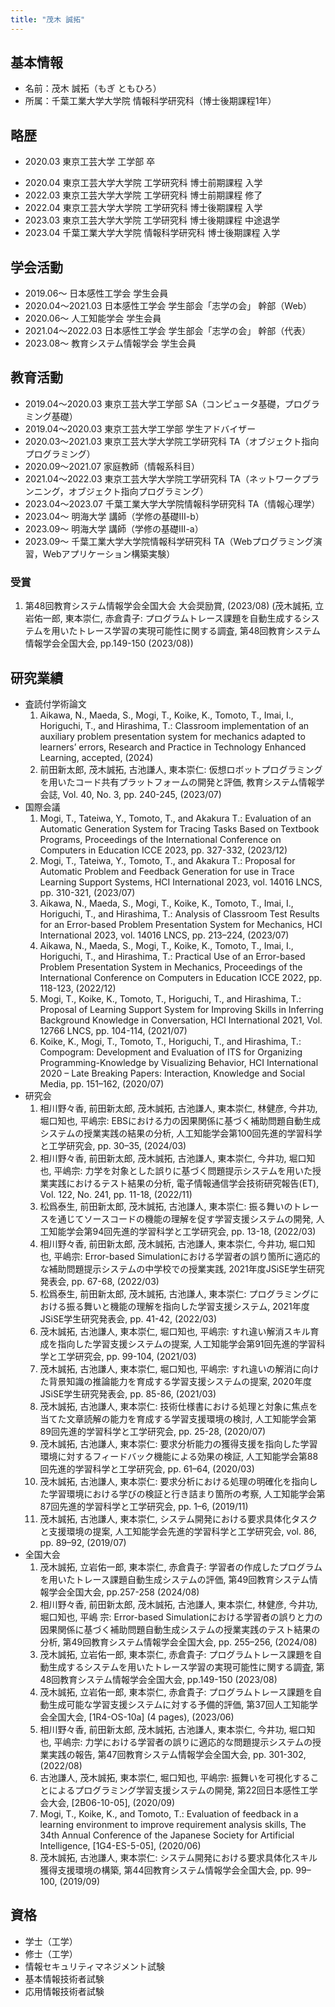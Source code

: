 ```yaml
---
title: "茂木 誠拓"
---
```

## 基本情報
* 名前：茂木 誠拓（もぎ ともひろ）
* 所属：千葉工業大学大学院 情報科学研究科（博士後期課程1年）

## 略歴
* 2020.03 東京工芸大学 工学部 卒
- 2020.04 東京工芸大学大学院 工学研究科 博士前期課程 入学
- 2022.03 東京工芸大学大学院 工学研究科 博士前期課程 修了
- 2022.04 東京工芸大学大学院 工学研究科 博士後期課程 入学
- 2023.03 東京工芸大学大学院 工学研究科 博士後期課程 中途退学
- 2023.04 千葉工業大学大学院 情報科学研究科 博士後期課程 入学

## 学会活動
* 2019.06〜 日本感性工学会 学生会員
* 2020.04〜2021.03 日本感性工学会 学生部会「志学の会」 幹部（Web）
* 2020.06〜 人工知能学会 学生会員
* 2021.04〜2022.03 日本感性工学会 学生部会「志学の会」 幹部（代表）
* 2023.08〜 教育システム情報学会 学生会員

## 教育活動
* 2019.04〜2020.03 東京工芸大学工学部 SA（コンピュータ基礎，プログラミング基礎）
* 2019.04〜2020.03 東京工芸大学工学部 学生アドバイザー
* 2020.03〜2021.03 東京工芸大学大学院工学研究科 TA（オブジェクト指向プログラミング）
* 2020.09〜2021.07 家庭教師（情報系科目）
* 2021.04〜2022.03 東京工芸大学大学院工学研究科 TA（ネットワークプランニング，オブジェクト指向プログラミング）
* 2023.04〜2023.07 千葉工業大学大学院情報科学研究科 TA（情報心理学）
* 2023.04〜 明海大学 講師（学修の基礎Ⅲ-b）
* 2023.09〜 明海大学 講師（学修の基礎Ⅲ-a）
* 2023.09〜 千葉工業大学大学院情報科学研究科 TA（Webプログラミング演習，Webアプリケーション構築実験）

### 受賞<!-- awards -->
1. 第48回教育システム情報学会全国大会 大会奨励賞, (2023/08) (茂木誠拓, 立岩佑一郎, 東本崇仁, 赤倉貴子: プログラムトレース課題を自動生成するシステムを用いたトレース学習の実現可能性に関する調査, 第48回教育システム情報学会全国大会, pp.149-150 (2023/08))

## 研究業績
* 査読付学術論文
  1. Aikawa, N., Maeda, S., Mogi, T., Koike, K., Tomoto, T., Imai, I., Horiguchi, T., and Hirashima, T.: Classroom implementation of an auxiliary problem presentation system for mechanics adapted to learners’ errors, Research and Practice in Technology Enhanced Learning, accepted, (2024)
  2. 前田新太郎, 茂木誠拓, 古池謙人, 東本崇仁: 仮想ロボットプログラミングを用いたコード共有プラットフォームの開発と評価, 教育システム情報学会誌, Vol. 40, No. 3, pp. 240-245, (2023/07)
* 国際会議
  1. Mogi, T., Tateiwa, Y., Tomoto, T., and Akakura T.: Evaluation of an Automatic Generation System for Tracing Tasks Based on Textbook Programs, Proceedings of the International Conference on Computers in Education ICCE 2023, pp. 327-332, (2023/12)
  2. Mogi, T., Tateiwa, Y., Tomoto, T., and Akakura T.: Proposal for Automatic Problem and Feedback Generation for use in Trace Learning Support Systems, HCI International 2023, vol. 14016 LNCS, pp. 310-321, (2023/07)
  3. Aikawa, N., Maeda, S., Mogi, T., Koike, K., Tomoto, T., Imai, I., Horiguchi, T., and Hirashima, T.: Analysis of Classroom Test Results for an Error-based Problem Presentation System for Mechanics, HCI International 2023, vol. 14016 LNCS, pp. 213–224, (2023/07)
  4. Aikawa, N., Maeda, S., Mogi, T., Koike, K., Tomoto, T., Imai, I., Horiguchi, T., and Hirashima, T.: Practical Use of an Error-based Problem Presentation System in Mechanics, Proceedings of the International Conference on Computers in Education ICCE 2022, pp. 118-123, (2022/12)
  5. Mogi, T., Koike, K., Tomoto, T., Horiguchi, T., and Hirashima, T.: Proposal of Learning Support System for Improving Skills in Inferring Background Knowledge in Conversation, HCI International 2021, Vol. 12766 LNCS, pp. 104-114, (2021/07)
  6. Koike, K., Mogi, T., Tomoto, T., Horiguchi, T., and Hirashima, T.: Compogram: Development and Evaluation of ITS for Organizing Programming-Knowledge by Visualizing Behavior, HCI International 2020 – Late Breaking Papers: Interaction, Knowledge and Social Media, pp. 151–162, (2020/07)
* 研究会
  1. 相川野々香, 前田新太郎, 茂木誠拓, 古池謙人, 東本崇仁, 林健彦, 今井功, 堀口知也, 平嶋宗: EBSにおける力の因果関係に基づく補助問題自動生成システムの授業実践の結果の分析, 人工知能学会第100回先進的学習科学と工学研究会, pp. 30–35, (2024/03)
  1. 相川野々香, 前田新太郎, 茂木誠拓, 古池謙人, 東本崇仁, 今井功, 堀口知也, 平嶋宗: 力学を対象とした誤りに基づく問題提示システムを用いた授業実践におけるテスト結果の分析, 電子情報通信学会技術研究報告(ET), Vol. 122, No. 241, pp. 11-18, (2022/11)
  2. 松爲泰生, 前田新太郎, 茂木誠拓, 古池謙人, 東本崇仁: 振る舞いのトレースを通じてソースコードの機能の理解を促す学習支援システムの開発, 人工知能学会第94回先進的学習科学と工学研究会, pp. 13-18, (2022/03)
  3. 相川野々香, 前田新太郎, 茂木誠拓, 古池謙人, 東本崇仁, 今井功, 堀口知也, 平嶋宗: Error-based Simulationにおける学習者の誤り箇所に適応的な補助問題提示システムの中学校での授業実践, 2021年度JSiSE学生研究発表会, pp. 67-68, (2022/03)
  4. 松爲泰生, 前田新太郎, 茂木誠拓, 古池謙人, 東本崇仁: プログラミングにおける振る舞いと機能の理解を指向した学習支援システム, 2021年度JSiSE学生研究発表会, pp. 41-42, (2022/03)
  5. 茂木誠拓, 古池謙人, 東本崇仁, 堀口知也, 平嶋宗: すれ違い解消スキル育成を指向した学習支援システムの提案, 人工知能学会第91回先進的学習科学と工学研究会, pp. 99-104, (2021/03)
  6. 茂木誠拓, 古池謙人, 東本崇仁, 堀口知也, 平嶋宗: すれ違いの解消に向けた背景知識の推論能力を育成する学習支援システムの提案, 2020年度JSiSE学生研究発表会, pp. 85-86, (2021/03)
  7. 茂木誠拓, 古池謙人, 東本崇仁: 技術仕様書における処理と対象に焦点を当てた文章読解の能力を育成する学習支援環境の検討, 人工知能学会第89回先進的学習科学と工学研究会, pp. 25-28, (2020/07)
  8. 茂木誠拓, 古池謙人, 東本崇仁: 要求分析能力の獲得支援を指向した学習環境に対するフィードバック機能による効果の検証, 人工知能学会第88回先進的学習科学と工学研究会, pp. 61–64, (2020/03)
  9. 茂木誠拓, 古池謙人, 東本崇仁: 要求分析における処理の明確化を指向した学習環境における学びの検証と行き詰まり箇所の考察, 人工知能学会第87回先進的学習科学と工学研究会, pp. 1–6, (2019/11)
  10. 茂木誠拓, 古池謙人, 東本崇仁, システム開発における要求具体化タスクと支援環境の提案, 人工知能学会先進的学習科学と工学研究会, vol. 86, pp. 89–92, (2019/07)
* 全国大会
  1. 茂木誠拓, 立岩佑一郎, 東本崇仁, 赤倉貴子: 学習者の作成したプログラムを用いたトレース課題自動生成システムの評価, 第49回教育システム情報学会全国大会, pp.257-258 (2024/08)
  1. 相川野々香, 前田新太郎, 茂木誠拓, 古池謙人, 東本崇仁, 林健彦, 今井功, 堀口知也, 平嶋 宗: Error-based Simulationにおける学習者の誤りと力の因果関係に基づく補助問題自動生成システムの授業実践のテスト結果の分析, 第49回教育システム情報学会全国大会, pp. 255–256, (2024/08)
  1. 茂木誠拓, 立岩佑一郎, 東本崇仁, 赤倉貴子: プログラムトレース課題を自動生成するシステムを用いたトレース学習の実現可能性に関する調査, 第48回教育システム情報学会全国大会, pp.149-150 (2023/08)
  2. 茂木誠拓, 立岩佑一郎, 東本崇仁, 赤倉貴子: プログラムトレース課題を自動生成可能な学習支援システムに対する予備的評価, 第37回人工知能学会全国大会, [1R4-OS-10a] (4 pages), (2023/06)
  3. 相川野々香, 前田新太郎, 茂木誠拓, 古池謙人, 東本崇仁, 今井功, 堀口知也, 平嶋宗: 力学における学習者の誤りに適応的な問題提示システムの授業実践の報告, 第47回教育システム情報学会全国大会, pp. 301-302, (2022/08)
  4. 古池謙人, 茂木誠拓, 東本崇仁, 堀口知也, 平嶋宗: 振舞いを可視化することによるプログラミング学習支援システムの開発, 第22回日本感性工学会大会, [2B06-10-05], (2020/09)
  5. Mogi, T., Koike, K., and Tomoto, T.: Evaluation of feedback in a learning environment to improve requirement analysis skills, The 34th Annual Conference of the Japanese Society for Artificial Intelligence, [1G4-ES-5-05], (2020/06)
  6. 茂木誠拓, 古池謙人, 東本崇仁: システム開発における要求具体化スキル獲得支援環境の構築, 第44回教育システム情報学会全国大会, pp. 99–100, (2019/09)

## 資格
* 学士（工学）
* 修士（工学）
* 情報セキュリティマネジメント試験
* 基本情報技術者試験
* 応用情報技術者試験

